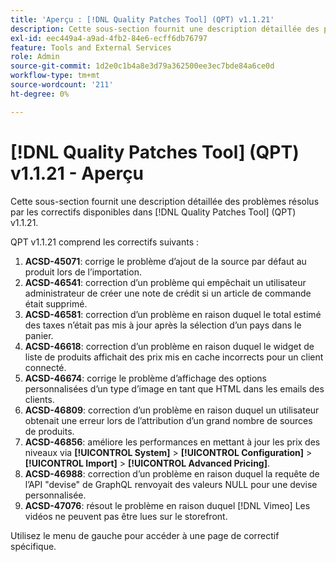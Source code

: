 ```yaml
---
title: 'Aperçu : [!DNL Quality Patches Tool] (QPT) v1.1.21'
description: Cette sous-section fournit une description détaillée des problèmes résolus par les correctifs disponibles dans [!DNL Quality Patches Tool] (QPT) v1.1.21.
exl-id: eec449a4-a9ad-4fb2-84e6-ecff6db76797
feature: Tools and External Services
role: Admin
source-git-commit: 1d2e0c1b4a8e3d79a362500ee3ec7bde84a6ce0d
workflow-type: tm+mt
source-wordcount: '211'
ht-degree: 0%

---
```


# [!DNL Quality Patches Tool] (QPT) v1.1.21 - Aperçu

Cette sous-section fournit une description détaillée des problèmes résolus par les correctifs disponibles dans [!DNL Quality Patches Tool] (QPT) v1.1.21.

QPT v1.1.21 comprend les correctifs suivants :

1. **ACSD-45071**: corrige le problème d’ajout de la source par défaut au produit lors de l’importation.
1. **ACSD-46541**: correction d’un problème qui empêchait un utilisateur administrateur de créer une note de crédit si un article de commande était supprimé.
1. **ACSD-46581**: correction d’un problème en raison duquel le total estimé des taxes n’était pas mis à jour après la sélection d’un pays dans le panier.
1. **ACSD-46618**: correction d’un problème en raison duquel le widget de liste de produits affichait des prix mis en cache incorrects pour un client connecté.
1. **ACSD-46674**: corrige le problème d’affichage des options personnalisées d’un type d’image en tant que HTML dans les emails des clients.
1. **ACSD-46809**: correction d’un problème en raison duquel un utilisateur obtenait une erreur lors de l’attribution d’un grand nombre de sources de produits.
1. **ACSD-46856**: améliore les performances en mettant à jour les prix des niveaux via **[!UICONTROL System]** > **[!UICONTROL Configuration]** > **[!UICONTROL Import]** > **[!UICONTROL Advanced Pricing]**.
1. **ACSD-46988**: correction d’un problème en raison duquel la requête de l’API &quot;devise&quot; de GraphQL renvoyait des valeurs NULL pour une devise personnalisée.
1. **ACSD-47076**: résout le problème en raison duquel [!DNL Vimeo] Les vidéos ne peuvent pas être lues sur le storefront.

Utilisez le menu de gauche pour accéder à une page de correctif spécifique.

